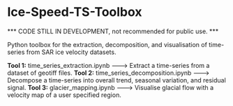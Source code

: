 # Ice-Speed-TS-Toolbox

*** CODE STILL IN DEVELOPMENT, not recommended for public use. ***

Python toolbox for the extraction, decomposition, and visualisation of time-series from SAR ice velocity datasets.

**Tool 1:** time_series_extraction.ipynb ---> Extract a time-series from a dataset of geotiff files.
**Tool 2:** time_series_decomposition.ipynb ---> Decompose a time-series into overall trend, seasonal variation, and residual signal.
**Tool 3:** glacier_mapping.ipynb ---> Visualise glacial flow with a velocity map of a user specified region.
